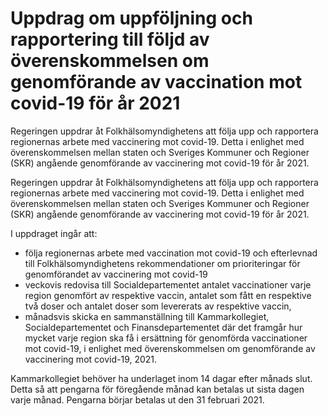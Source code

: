 # Uppdrag om uppföljning och rapportering till följd av överenskommelsen om genomförande av vaccination mot covid-19 för år 2021

Regeringen uppdrar åt Folkhälsomyndighetens att följa upp och rapportera regionernas arbete med vaccinering mot covid-19. Detta i enlighet med överenskommelsen mellan staten och Sveriges Kommuner och Regioner (SKR) angående genomförande av vaccinering mot covid-19 för år 2021.

Regeringen uppdrar åt Folkhälsomyndighetens att följa upp och rapportera regionernas arbete med vaccinering mot covid-19. Detta i enlighet med överenskommelsen mellan staten och Sveriges Kommuner och Regioner (SKR) angående genomförande av vaccinering mot covid-19 för år 2021.

I uppdraget ingår att:

* följa regionernas arbete med vaccination mot covid-19 och efterlevnad till Folkhälsomyndighetens rekommendationer om prioriteringar för genomförandet av vaccinering mot covid-19
* veckovis redovisa till Socialdepartementet antalet vaccinationer varje region genomfört av respektive vaccin, antalet som fått en respektive två doser och antalet doser som levererats av respektive vaccin,
* månadsvis skicka en sammanställning till Kammarkollegiet, Socialdepartementet och Finansdepartementet där det framgår hur mycket varje region ska få i ersättning för genomförda vaccinationer mot covid-19, i enlighet med överenskommelsen om genomförande av vaccinering mot covid-19, 2021.

Kammarkollegiet behöver ha underlaget inom 14 dagar efter månads slut. Detta så att pengarna för föregående månad kan betalas ut sista dagen varje månad. Pengarna börjar betalas ut den 31 februari 2021.
